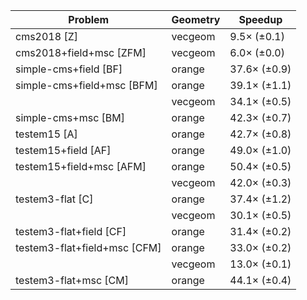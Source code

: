 | Problem                      | Geometry |      Speedup |
| ---------------------------- | -------- | ------------ |
| cms2018 [Z]                  | vecgeom  |  9.5× (±0.1) |
| cms2018+field+msc [ZFM]      | vecgeom  |  6.0× (±0.0) |
| simple-cms+field [BF]        | orange   | 37.6× (±0.9) |
| simple-cms+field+msc [BFM]   | orange   | 39.1× (±1.1) |
|                              | vecgeom  | 34.1× (±0.5) |
| simple-cms+msc [BM]          | orange   | 42.3× (±0.7) |
| testem15 [A]                 | orange   | 42.7× (±0.8) |
| testem15+field [AF]          | orange   | 49.0× (±1.0) |
| testem15+field+msc [AFM]     | orange   | 50.4× (±0.5) |
|                              | vecgeom  | 42.0× (±0.3) |
| testem3-flat [C]             | orange   | 37.4× (±1.2) |
|                              | vecgeom  | 30.1× (±0.5) |
| testem3-flat+field [CF]      | orange   | 31.4× (±0.2) |
| testem3-flat+field+msc [CFM] | orange   | 33.0× (±0.2) |
|                              | vecgeom  | 13.0× (±0.1) |
| testem3-flat+msc [CM]        | orange   | 44.1× (±0.4) |

